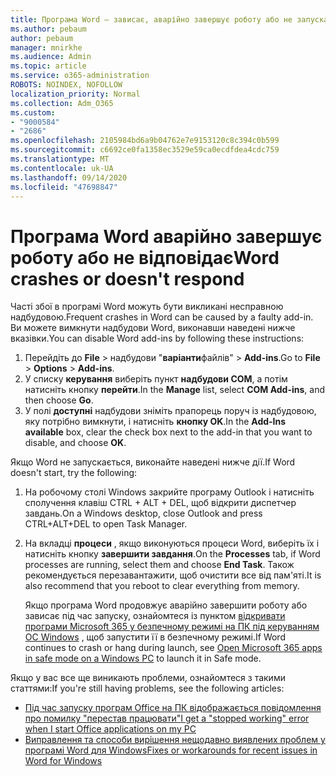 ```yaml
---
title: Програма Word – зависає, аварійно завершує роботу або не запускається
ms.author: pebaum
author: pebaum
manager: mnirkhe
ms.audience: Admin
ms.topic: article
ms.service: o365-administration
ROBOTS: NOINDEX, NOFOLLOW
localization_priority: Normal
ms.collection: Adm_O365
ms.custom:
- "9000584"
- "2686"
ms.openlocfilehash: 2105984bd6a9b04762e7e9153120c8c394c0b599
ms.sourcegitcommit: c6692ce0fa1358ec3529e59ca0ecdfdea4cdc759
ms.translationtype: MT
ms.contentlocale: uk-UA
ms.lasthandoff: 09/14/2020
ms.locfileid: "47698847"
---
```

# <a name="word-crashes-or-doesnt-respond"></a><span data-ttu-id="de0f8-102">Програма Word аварійно завершує роботу або не відповідає</span><span class="sxs-lookup"><span data-stu-id="de0f8-102">Word crashes or doesn't respond</span></span>

<span data-ttu-id="de0f8-103">Часті збої в програмі Word можуть бути викликані несправною надбудовою.</span><span class="sxs-lookup"><span data-stu-id="de0f8-103">Frequent crashes in Word can be caused by a faulty add-in.</span></span> <span data-ttu-id="de0f8-104">Ви можете вимкнути надбудови Word, виконавши наведені нижче вказівки.</span><span class="sxs-lookup"><span data-stu-id="de0f8-104">You can disable Word add-ins by following these instructions:</span></span>

1. <span data-ttu-id="de0f8-105">Перейдіть до **File**  >  надбудови "**варіанти**файлів"  >  **Add-ins**.</span><span class="sxs-lookup"><span data-stu-id="de0f8-105">Go to **File** > **Options** > **Add-ins**.</span></span>
2. <span data-ttu-id="de0f8-106">У списку **керування** виберіть пункт **надбудови COM**, а потім натисніть кнопку **перейти**.</span><span class="sxs-lookup"><span data-stu-id="de0f8-106">In the **Manage** list, select **COM Add-ins**, and then choose **Go**.</span></span>
3. <span data-ttu-id="de0f8-107">У полі **доступні** надбудови зніміть прапорець поруч із надбудовою, яку потрібно вимкнути, і натисніть **кнопку OK**.</span><span class="sxs-lookup"><span data-stu-id="de0f8-107">In the **Add-Ins available** box, clear the check box next to the add-in that you want to disable, and choose **OK**.</span></span>

<span data-ttu-id="de0f8-108">Якщо Word не запускається, виконайте наведені нижче дії.</span><span class="sxs-lookup"><span data-stu-id="de0f8-108">If Word doesn't start, try the following:</span></span>

1.   <span data-ttu-id="de0f8-109">На робочому столі Windows закрийте програму Outlook і натисніть сполучення клавіш CTRL + ALT + DEL, щоб відкрити диспетчер завдань.</span><span class="sxs-lookup"><span data-stu-id="de0f8-109">On a Windows desktop, close Outlook and press CTRL+ALT+DEL to open Task Manager.</span></span> 
2. <span data-ttu-id="de0f8-110">На вкладці **процеси** , якщо виконуються процеси Word, виберіть їх і натисніть кнопку **завершити завдання**.</span><span class="sxs-lookup"><span data-stu-id="de0f8-110">On the **Processes** tab, if Word processes are running, select them and choose **End Task**.</span></span> <span data-ttu-id="de0f8-111">Також рекомендується перезавантажити, щоб очистити все від пам'яті.</span><span class="sxs-lookup"><span data-stu-id="de0f8-111">It is also recommend that you reboot to clear everything from memory.</span></span>

    <span data-ttu-id="de0f8-112">Якщо програма Word продовжує аварійно завершити роботу або зависає під час запуску, ознайомтеся із пунктом [відкривати програми Microsoft 365 у безпечному режимі на ПК під керуванням ОС Windows](https://support.office.com/article/Open-Office-apps-in-safe-mode-on-a-Windows-PC-dedf944a-5f4b-4afb-a453-528af4f7ac72) , щоб запустити її в безпечному режимі.</span><span class="sxs-lookup"><span data-stu-id="de0f8-112">If Word continues to crash or hang during launch, see [Open Microsoft 365 apps in safe mode on a Windows PC](https://support.office.com/article/Open-Office-apps-in-safe-mode-on-a-Windows-PC-dedf944a-5f4b-4afb-a453-528af4f7ac72) to launch it in Safe mode.</span></span>

<span data-ttu-id="de0f8-113">Якщо у вас все ще виникають проблеми, ознайомтеся з такими статтями:</span><span class="sxs-lookup"><span data-stu-id="de0f8-113">If you're still having problems, see the following articles:</span></span> 
- [<span data-ttu-id="de0f8-114">Під час запуску програм Office на ПК відображається повідомлення про помилку "перестав працювати"</span><span class="sxs-lookup"><span data-stu-id="de0f8-114">I get a "stopped working" error when I start Office applications on my PC</span></span>](https://support.office.com/article/52bd7985-4e99-4a35-84c8-2d9b8301a2fa)
- [<span data-ttu-id="de0f8-115">Виправлення та способи вирішення нещодавно виявлених проблем у програмі Word для Windows</span><span class="sxs-lookup"><span data-stu-id="de0f8-115">Fixes or workarounds for recent issues in Word for Windows</span></span>](https://support.office.com/article/bf6bf17c-2807-4871-83ce-e337ae8f0b86)